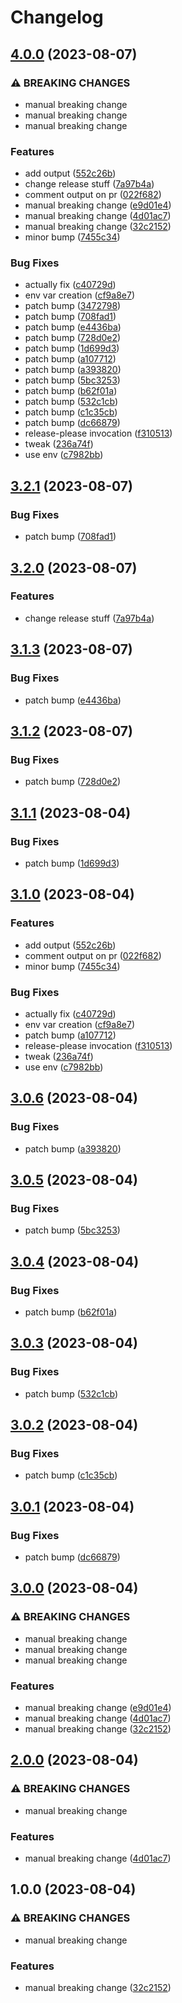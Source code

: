 # Changelog

## [4.0.0](https://github.com/devdoshi/test-release-please/compare/v3.2.1...v4.0.0) (2023-08-07)


### ⚠ BREAKING CHANGES

* manual breaking change
* manual breaking change
* manual breaking change

### Features

* add output ([552c26b](https://github.com/devdoshi/test-release-please/commit/552c26b1817fde828648d018752cd77bba0f59cd))
* change release stuff ([7a97b4a](https://github.com/devdoshi/test-release-please/commit/7a97b4ad776170eed079f8eeae40ff89eac71fd7))
* comment output on pr ([022f682](https://github.com/devdoshi/test-release-please/commit/022f682e81d539ffa4f931bd901207a5a78da861))
* manual breaking change ([e9d01e4](https://github.com/devdoshi/test-release-please/commit/e9d01e454feb8b43ce3dc8aa24dbc54ebbfd820c))
* manual breaking change ([4d01ac7](https://github.com/devdoshi/test-release-please/commit/4d01ac73dffdf1c0c3d9ef41b12ea843b5475aa0))
* manual breaking change ([32c2152](https://github.com/devdoshi/test-release-please/commit/32c215252149e81a3c411d0a16a7898fcf3272ab))
* minor bump ([7455c34](https://github.com/devdoshi/test-release-please/commit/7455c3422688981a2ee5be92057d155ef7dd2c56))


### Bug Fixes

* actually fix ([c40729d](https://github.com/devdoshi/test-release-please/commit/c40729d3acc0e63173e6c8e4464e11d4f72268db))
* env var creation ([cf9a8e7](https://github.com/devdoshi/test-release-please/commit/cf9a8e713ea979bfa4f7c296a59ecccd914deb1a))
* patch bump ([3472798](https://github.com/devdoshi/test-release-please/commit/34727981aec55489b4a3f44ac0fa1807616f00b9))
* patch bump ([708fad1](https://github.com/devdoshi/test-release-please/commit/708fad150b2fcf50e3785bf3883889077f81f172))
* patch bump ([e4436ba](https://github.com/devdoshi/test-release-please/commit/e4436ba53016228b655df6730981bca7f5e29e06))
* patch bump ([728d0e2](https://github.com/devdoshi/test-release-please/commit/728d0e251e505a726778870e9dce5c7a8fb4e2d5))
* patch bump ([1d699d3](https://github.com/devdoshi/test-release-please/commit/1d699d3174a3bdcc3f31f42f0405cd9c5a4d765a))
* patch bump ([a107712](https://github.com/devdoshi/test-release-please/commit/a107712cb7d14f7f57981227ae38ba43cd5c0efc))
* patch bump ([a393820](https://github.com/devdoshi/test-release-please/commit/a39382069bc0c1b86955db06ddd40b6c22d0799e))
* patch bump ([5bc3253](https://github.com/devdoshi/test-release-please/commit/5bc325301f26af59739cd84bbfb055526553542d))
* patch bump ([b62f01a](https://github.com/devdoshi/test-release-please/commit/b62f01ae5fcbc3eb568ddeddb51915d859ac50be))
* patch bump ([532c1cb](https://github.com/devdoshi/test-release-please/commit/532c1cb39623ce67a5482cab7db180ee5dc51d20))
* patch bump ([c1c35cb](https://github.com/devdoshi/test-release-please/commit/c1c35cb3d91e1b0aa2cb912b66c517ca044d09e4))
* patch bump ([dc66879](https://github.com/devdoshi/test-release-please/commit/dc66879a2d2283a13162ded9d57df62dbc1be48c))
* release-please invocation ([f310513](https://github.com/devdoshi/test-release-please/commit/f3105131f39f43069eac2899ed94d51f4791e1a0))
* tweak ([236a74f](https://github.com/devdoshi/test-release-please/commit/236a74f107775a9ff6020b0330b726b925a191a8))
* use env ([c7982bb](https://github.com/devdoshi/test-release-please/commit/c7982bb025cc647d6e51f1d1694dab8dd0bdc110))

## [3.2.1](https://github.com/devdoshi/test-release-please/compare/v3.2.0...v3.2.1) (2023-08-07)


### Bug Fixes

* patch bump ([708fad1](https://github.com/devdoshi/test-release-please/commit/708fad150b2fcf50e3785bf3883889077f81f172))

## [3.2.0](https://github.com/devdoshi/test-release-please/compare/v3.1.3...v3.2.0) (2023-08-07)


### Features

* change release stuff ([7a97b4a](https://github.com/devdoshi/test-release-please/commit/7a97b4ad776170eed079f8eeae40ff89eac71fd7))

## [3.1.3](https://github.com/devdoshi/test-release-please/compare/v3.1.2...v3.1.3) (2023-08-07)


### Bug Fixes

* patch bump ([e4436ba](https://github.com/devdoshi/test-release-please/commit/e4436ba53016228b655df6730981bca7f5e29e06))

## [3.1.2](https://github.com/devdoshi/test-release-please/compare/v3.1.1...v3.1.2) (2023-08-07)


### Bug Fixes

* patch bump ([728d0e2](https://github.com/devdoshi/test-release-please/commit/728d0e251e505a726778870e9dce5c7a8fb4e2d5))

## [3.1.1](https://github.com/devdoshi/test-release-please/compare/v3.1.0...v3.1.1) (2023-08-04)


### Bug Fixes

* patch bump ([1d699d3](https://github.com/devdoshi/test-release-please/commit/1d699d3174a3bdcc3f31f42f0405cd9c5a4d765a))

## [3.1.0](https://github.com/devdoshi/test-release-please/compare/v3.0.6...v3.1.0) (2023-08-04)


### Features

* add output ([552c26b](https://github.com/devdoshi/test-release-please/commit/552c26b1817fde828648d018752cd77bba0f59cd))
* comment output on pr ([022f682](https://github.com/devdoshi/test-release-please/commit/022f682e81d539ffa4f931bd901207a5a78da861))
* minor bump ([7455c34](https://github.com/devdoshi/test-release-please/commit/7455c3422688981a2ee5be92057d155ef7dd2c56))


### Bug Fixes

* actually fix ([c40729d](https://github.com/devdoshi/test-release-please/commit/c40729d3acc0e63173e6c8e4464e11d4f72268db))
* env var creation ([cf9a8e7](https://github.com/devdoshi/test-release-please/commit/cf9a8e713ea979bfa4f7c296a59ecccd914deb1a))
* patch bump ([a107712](https://github.com/devdoshi/test-release-please/commit/a107712cb7d14f7f57981227ae38ba43cd5c0efc))
* release-please invocation ([f310513](https://github.com/devdoshi/test-release-please/commit/f3105131f39f43069eac2899ed94d51f4791e1a0))
* tweak ([236a74f](https://github.com/devdoshi/test-release-please/commit/236a74f107775a9ff6020b0330b726b925a191a8))
* use env ([c7982bb](https://github.com/devdoshi/test-release-please/commit/c7982bb025cc647d6e51f1d1694dab8dd0bdc110))

## [3.0.6](https://github.com/devdoshi/test-release-please/compare/v3.0.5...v3.0.6) (2023-08-04)


### Bug Fixes

* patch bump ([a393820](https://github.com/devdoshi/test-release-please/commit/a39382069bc0c1b86955db06ddd40b6c22d0799e))

## [3.0.5](https://github.com/devdoshi/test-release-please/compare/v3.0.4...v3.0.5) (2023-08-04)


### Bug Fixes

* patch bump ([5bc3253](https://github.com/devdoshi/test-release-please/commit/5bc325301f26af59739cd84bbfb055526553542d))

## [3.0.4](https://github.com/devdoshi/test-release-please/compare/v3.0.3...v3.0.4) (2023-08-04)


### Bug Fixes

* patch bump ([b62f01a](https://github.com/devdoshi/test-release-please/commit/b62f01ae5fcbc3eb568ddeddb51915d859ac50be))

## [3.0.3](https://github.com/devdoshi/test-release-please/compare/v3.0.2...v3.0.3) (2023-08-04)


### Bug Fixes

* patch bump ([532c1cb](https://github.com/devdoshi/test-release-please/commit/532c1cb39623ce67a5482cab7db180ee5dc51d20))

## [3.0.2](https://github.com/devdoshi/test-release-please/compare/v3.0.1...v3.0.2) (2023-08-04)


### Bug Fixes

* patch bump ([c1c35cb](https://github.com/devdoshi/test-release-please/commit/c1c35cb3d91e1b0aa2cb912b66c517ca044d09e4))

## [3.0.1](https://github.com/devdoshi/test-release-please/compare/v3.0.0...v3.0.1) (2023-08-04)


### Bug Fixes

* patch bump ([dc66879](https://github.com/devdoshi/test-release-please/commit/dc66879a2d2283a13162ded9d57df62dbc1be48c))

## [3.0.0](https://github.com/devdoshi/test-release-please/compare/v2.0.0...v3.0.0) (2023-08-04)


### ⚠ BREAKING CHANGES

* manual breaking change
* manual breaking change
* manual breaking change

### Features

* manual breaking change ([e9d01e4](https://github.com/devdoshi/test-release-please/commit/e9d01e454feb8b43ce3dc8aa24dbc54ebbfd820c))
* manual breaking change ([4d01ac7](https://github.com/devdoshi/test-release-please/commit/4d01ac73dffdf1c0c3d9ef41b12ea843b5475aa0))
* manual breaking change ([32c2152](https://github.com/devdoshi/test-release-please/commit/32c215252149e81a3c411d0a16a7898fcf3272ab))

## [2.0.0](https://github.com/devdoshi/test-release-please/compare/v1.0.0...v2.0.0) (2023-08-04)


### ⚠ BREAKING CHANGES

* manual breaking change

### Features

* manual breaking change ([4d01ac7](https://github.com/devdoshi/test-release-please/commit/4d01ac73dffdf1c0c3d9ef41b12ea843b5475aa0))

## 1.0.0 (2023-08-04)


### ⚠ BREAKING CHANGES

* manual breaking change

### Features

* manual breaking change ([32c2152](https://github.com/devdoshi/test-release-please/commit/32c215252149e81a3c411d0a16a7898fcf3272ab))
